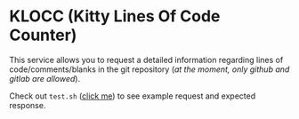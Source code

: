 # KLOCC (Kitty Lines Of Code Counter)
This service allows you to request a detailed information regarding lines of code/comments/blanks in the git repository (_at the moment, only github and gitlab are allowed_).  
  
Check out `test.sh` ([click me](./test.sh)) to see example request and expected response.

